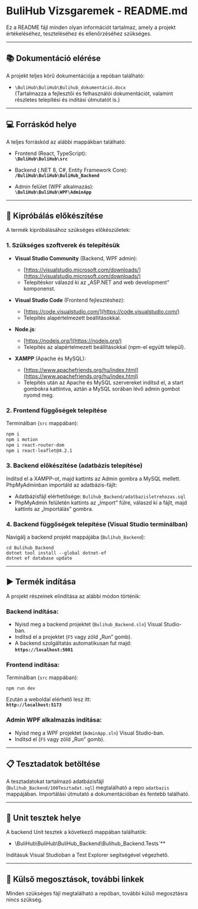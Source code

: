 # BuliHub Vizsgaremek - README.md

Ez a README fájl minden olyan információt tartalmaz, amely a projekt értékeléséhez, teszteléséhez és ellenőrzéséhez szükséges.

---

## 📚 Dokumentáció elérése

A projekt teljes körű dokumentációja a repóban található:

- `\BuliHub\BuliHub\Bulihub_dokumentáció.docx`  
  (Tartalmazza a fejlesztői és felhasználói dokumentációt, valamint részletes telepítési és indítási útmutatót is.)

---

## 💻 Forráskód helye

A teljes forráskód az alábbi mappákban található:

- Frontend (React, TypeScript):  
  **`\BuliHub\BuliHub\src`**

- Backend (.NET 8, C#, Entity Framework Core):  
  **`/BuliHub\BuliHub\BuliHub_Backend`**

- Admin felület (WPF alkalmazás):  
  **`\BuliHub\BuliHub\WPF\AdminApp`**

---

## 🚀 Kipróbálás előkészítése

A termék kipróbálásához szükséges előkészületek:

### 1. Szükséges szoftverek és telepítésük

- **Visual Studio Community** (Backend, WPF admin):
  - [https://visualstudio.microsoft.com/downloads/](https://visualstudio.microsoft.com/downloads/)
  - Telepítéskor válaszd ki az „ASP.NET and web development” komponenst.

- **Visual Studio Code** (Frontend fejlesztéshez):
  - [https://code.visualstudio.com/](https://code.visualstudio.com/)
  - Telepítés alapértelmezett beállításokkal.

- **Node.js**:
  - [https://nodejs.org/](https://nodejs.org/)
  - Telepítés az alapértelmezett beállításokkal (npm-el együtt települ).

- **XAMPP** (Apache és MySQL):
  - [https://www.apachefriends.org/hu/index.html](https://www.apachefriends.org/hu/index.html)
  - Telepítés után az Apache és MySQL szervereket indítsd el, a start gombokra kattintva, aztán a MySQL sorában lévő admin gombot nyomd meg.

### 2. Frontend függőségek telepítése

Terminálban (`src` mappában):

```bash
npm i
npm i motion
npm i react-router-dom
npm i react-leaflet@4.2.1
```

### 3. Backend előkészítése (adatbázis telepítése)

Indítsd el a XAMPP-ot, majd kattints az Admin gombra a MySQL mellett. PhpMyAdminban importáld az adatbázis-fájlt:

- Adatbázisfájl elérhetősége: `Bulihub_Backend/adatbazisletrehozas.sql`
- PhpMyAdmin felületén kattints az „Import” fülre, válaszd ki a fájlt, majd kattints az „Importálás” gombra.

### 4. Backend függőségek telepítése (Visual Studio terminálban)

Navigálj a backend projekt mappájába (`Bulihub_Backend`):

```
cd Bulihub_Backend
dotnet tool install --global dotnet-ef
dotnet ef database update
```

---

## ▶️ Termék indítása

A projekt részeinek elindítása az alábbi módon történik:

### Backend indítása:

- Nyisd meg a backend projektet (`Bulihub_Backend.sln`) Visual Studio-ban.
- Indítsd el a projektet (`F5` vagy zöld „Run” gomb).
- A backend szolgáltatás automatikusan fut majd:  
  **`https://localhost:5001`**

### Frontend indítása:

Terminálban (`src` mappában):

```
npm run dev
```

Ezután a weboldal elérhető lesz itt:  
**`http://localhost:5173`**

### Admin WPF alkalmazás indítása:

- Nyisd meg a WPF projektet (`AdminApp.sln`) Visual Studio-ban.
- Indítsd el (`F5` vagy zöld „Run” gomb).

---

## 📋 Tesztadatok betöltése

A tesztadatokat tartalmazó adatbázisfájl (`Bulihub_Backend/100Tesztadat.sql`) megtalálható a repo `adatbazis` mappájában. Importálási útmutató a dokumentációban és fentebb található.

---

## 🧪 Unit tesztek helye

A backend Unit tesztek a következő mappában találhatók:

- \BuliHub\BuliHub\BuliHub_Backend\Bulihub_Backend.Tests`**

Indításuk Visual Studioban a Test Explorer segítségével végezhető.

---

## 🔗 Külső megosztások, további linkek

Minden szükséges fájl megtalálható a repóban, további külső megosztásra nincs szükség.
